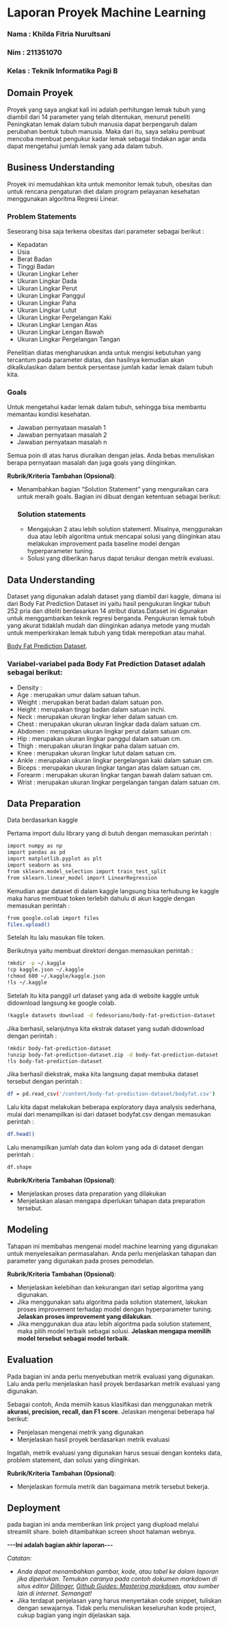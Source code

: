 # Laporan Proyek Machine Learning
### Nama : Khilda Fitria Nurultsani
### Nim : 211351070
### Kelas : Teknik Informatika Pagi B

## Domain Proyek
Proyek yang saya angkat kali ini adalah perhitungan lemak tubuh yang diambil dari 14 parameter yang telah ditentukan, menurut peneliti Peningkatan lemak dalam tubuh manusia dapat berpengaruh dalam perubahan bentuk tubuh  manusia. Maka dari itu, saya selaku pembuat mencoba membuat pengukur kadar lemak sebagai tindakan agar anda dapat mengetahui jumlah lemak yang ada dalam tubuh.

## Business Understanding
Proyek ini memudahkan kita untuk memonitor lemak tubuh, obesitas dan untuk rencana pengaturan diet dalam program pelayanan kesehatan menggunakan algoritma Regresi Linear. 

### Problem Statements
Seseorang bisa saja terkena obesitas dari parameter sebagai berikut :
- Kepadatan
- Usia
- Berat Badan
- Tinggi Badan
- Ukuran Lingkar Leher
- Ukuran Lingkar Dada
- Ukuran Lingkar Perut
- Ukuran Lingkar Panggul
- Ukuran Lingkar Paha
- Ukuran Lingkar Lutut
- Ukuran Lingkar Pergelangan Kaki
- Ukuran Lingkar Lengan Atas
- Ukuran Lingkar Lengan Bawah
- Ukuran Lingkar Pergelangan Tangan
  
Penelitian diatas mengharuskan anda untuk mengisi kebutuhan yang tercantum pada parameter diatas, dan hasilnya kemudian akan dikalkulasikan dalam bentuk persentase jumlah kadar lemak dalam tubuh kita.

### Goals
Untuk mengetahui kadar lemak dalam tubuh, sehingga bisa membantu memantau kondisi kesehatan.
- Jawaban pernyataan masalah 1
- Jawaban pernyataan masalah 2
- Jawaban pernyataan masalah n

Semua poin di atas harus diuraikan dengan jelas. Anda bebas menuliskan berapa pernyataan masalah dan juga goals yang diinginkan.

**Rubrik/Kriteria Tambahan (Opsional)**:
- Menambahkan bagian “Solution Statement” yang menguraikan cara untuk meraih goals. Bagian ini dibuat dengan ketentuan sebagai berikut: 

    ### Solution statements
    - Mengajukan 2 atau lebih solution statement. Misalnya, menggunakan dua atau lebih algoritma untuk mencapai solusi yang diinginkan atau melakukan improvement pada baseline model dengan hyperparameter tuning.
    - Solusi yang diberikan harus dapat terukur dengan metrik evaluasi.

## Data Understanding
Dataset yang digunakan adalah dataset yang diambil dari kaggle, dimana isi dari Body Fat Prediction Dataset ini yaitu hasil pengukuran lingkar tubuh 252 pria dan diteliti berdasarkan 14 atribut diatas.Dataset ini digunakan untuk menggambarkan teknik regresi berganda. Pengukuran lemak tubuh yang akurat tidaklah mudah dan diinginkan adanya metode yang mudah untuk memperkirakan lemak tubuh yang tidak merepotkan atau mahal.

[Body Fat Prediction Dataset](https://www.kaggle.com/datasets/fedesoriano/body-fat-prediction-dataset/data). 

### Variabel-variabel pada Body Fat Prediction Dataset adalah sebagai berikut:
- Density :
- Age : merupakan umur dalam satuan tahun.
- Weight : merupakan berat badan dalam satuan pon.
- Height : merupakan tinggi badan dalam satuan inchi.
- Neck : merupakan ukuran lingkar leher dalam satuan cm.
- Chest : merupakan ukuran ukuran lingkar dada dalam satuan cm.
- Abdomen : merupakan ukuran lingkar perut dalam satuan cm.
- Hip : merupakan ukuran lingkar panggul dalam satuan cm.
- Thigh : merupakan ukuran lingkar paha dalam satuan cm.
- Knee : merupakan ukuran lingkar lutut dalam satuan cm.
- Ankle : merupakan ukuran lingkar pergelangan kaki dalam satuan cm.
- Biceps : merupakan ukuran lingkar tangan atas dalam satuan cm.
- Forearm : merupakan ukuran lingkar tangan bawah dalam satuan cm.
- Wrist : merupakan ukuran lingkar pergelangan tangan dalam satuan cm.

## Data Preparation
Data berdasarkan kaggle

Pertama import dulu library yang di butuh dengan memasukan perintah :
```bash
import numpy as np
import pandas as pd
import matplotlib.pyplot as plt
import seaborn as sns
from sklearn.model_selection import train_test_split
from sklearn.linear_model import LinearRegression
```

Kemudian agar dataset di dalam kaggle langsung bisa terhubung ke kaggle maka harus membuat token terlebih dahulu di akun kaggle dengan memasukan perintah : 
```bash
from google.colab import files
files.upload()
```
Setelah itu lalu masukan file token.

Berikutnya yaitu membuat direktori dengan memasukan perintah :
```bash
!mkdir -p ~/.kaggle
!cp kaggle.json ~/.kaggle
!chmod 600 ~/.kaggle/kaggle.json
!ls ~/.kaggle
```

Setelah itu kita panggil url dataset yang ada di website kaggle untuk didownload langsung ke google colab.
```bash
!kaggle datasets download -d fedesoriano/body-fat-prediction-dataset
```

Jika berhasil, selanjutnya kita ekstrak dataset yang sudah didownload dengan perintah :
```bash
!mkdir body-fat-prediction-dataset
!unzip body-fat-prediction-dataset.zip -d body-fat-prediction-dataset
!ls body-fat-prediction-dataset
```

Jika berhasil diekstrak, maka kita langsung dapat membuka dataset tersebut dengan perintah :
```bash
df = pd.read_csv('/content/body-fat-prediction-dataset/bodyfat.csv')
```

Lalu kita dapat melakukan beberapa exploratory daya analysis sederhana, mulai dari menampilkan isi
dari dataset bodyfat.csv dengan memasukan perintah :
```bash
df.head()
```

Lalu menampilkan jumlah data dan kolom yang ada di dataset dengan perintah :
```bash
df.shape
```


**Rubrik/Kriteria Tambahan (Opsional)**: 
- Menjelaskan proses data preparation yang dilakukan
- Menjelaskan alasan mengapa diperlukan tahapan data preparation tersebut.

## Modeling
Tahapan ini membahas mengenai model machine learning yang digunakan untuk menyelesaikan permasalahan. Anda perlu menjelaskan tahapan dan parameter yang digunakan pada proses pemodelan.

**Rubrik/Kriteria Tambahan (Opsional)**: 
- Menjelaskan kelebihan dan kekurangan dari setiap algoritma yang digunakan.
- Jika menggunakan satu algoritma pada solution statement, lakukan proses improvement terhadap model dengan hyperparameter tuning. **Jelaskan proses improvement yang dilakukan**.
- Jika menggunakan dua atau lebih algoritma pada solution statement, maka pilih model terbaik sebagai solusi. **Jelaskan mengapa memilih model tersebut sebagai model terbaik**.

## Evaluation
Pada bagian ini anda perlu menyebutkan metrik evaluasi yang digunakan. Lalu anda perlu menjelaskan hasil proyek berdasarkan metrik evaluasi yang digunakan.

Sebagai contoh, Anda memiih kasus klasifikasi dan menggunakan metrik **akurasi, precision, recall, dan F1 score**. Jelaskan mengenai beberapa hal berikut:
- Penjelasan mengenai metrik yang digunakan
- Menjelaskan hasil proyek berdasarkan metrik evaluasi

Ingatlah, metrik evaluasi yang digunakan harus sesuai dengan konteks data, problem statement, dan solusi yang diinginkan.

**Rubrik/Kriteria Tambahan (Opsional)**: 
- Menjelaskan formula metrik dan bagaimana metrik tersebut bekerja.

## Deployment
pada bagian ini anda memberikan link project yang diupload melalui streamlit share. boleh ditambahkan screen shoot halaman webnya.

**---Ini adalah bagian akhir laporan---**

_Catatan:_
- _Anda dapat menambahkan gambar, kode, atau tabel ke dalam laporan jika diperlukan. Temukan caranya pada contoh dokumen markdown di situs editor [Dillinger](https://dillinger.io/), [Github Guides: Mastering markdown](https://guides.github.com/features/mastering-markdown/), atau sumber lain di internet. Semangat!_
- Jika terdapat penjelasan yang harus menyertakan code snippet, tuliskan dengan sewajarnya. Tidak perlu menuliskan keseluruhan kode project, cukup bagian yang ingin dijelaskan saja.

